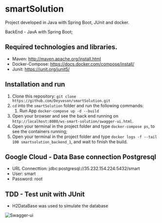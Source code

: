 # smartSolution
Project developed in Java with Spring Boot, JUnit and docker.

BackEnd - JavA with Spring Boot;

## Required technologies and libraries.
- Maven: http://maven.apache.org/install.html
- Docker-Compose: https://docs.docker.com/compose/install/
- Junit: https://junit.org/junit5/

## Installation and run
1. Clone this repository: `git clone https://github.com/Deyveson/smartSolution.git`
2. `cd` into the `smartSolution` folder and run the following commands:
    1. Run App `docker-compose up -d --build`
3. Open your browser and see the back end running on `http://localhost:8080/ws-smart-solution/swagger-ui.html`.
5. Open your terminal in the project folder and type `docker-compose ps`, to see the containers running;
6. Open your terminal in the project folder and type `docker logs -f --tail 100 smartsolution_backend_1`, and wait to finish the build.

## Google Cloud - Data Base connection Postgresql
- URL Connecttion: jdbc:postgresql://35.232.154.224:5432/smart
- User: smart
- Password: root

## TDD - Test unit with JUnit
- H2DataBase was used to simulate the database

![Swagger-ui](https://user-images.githubusercontent.com/35642316/82368997-56701280-99e4-11ea-9b63-58cb66a5135d.png)

